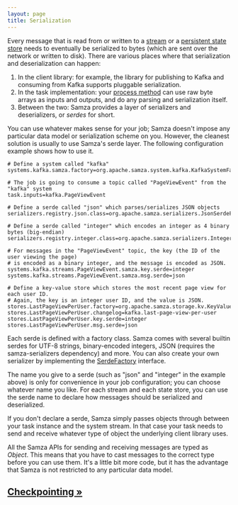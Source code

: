 ```yaml
---
layout: page
title: Serialization
---
```

<!--
   Licensed to the Apache Software Foundation (ASF) under one or more
   contributor license agreements.  See the NOTICE file distributed with
   this work for additional information regarding copyright ownership.
   The ASF licenses this file to You under the Apache License, Version 2.0
   (the "License"); you may not use this file except in compliance with
   the License.  You may obtain a copy of the License at

       http://www.apache.org/licenses/LICENSE-2.0

   Unless required by applicable law or agreed to in writing, software
   distributed under the License is distributed on an "AS IS" BASIS,
   WITHOUT WARRANTIES OR CONDITIONS OF ANY KIND, either express or implied.
   See the License for the specific language governing permissions and
   limitations under the License.
-->

Every message that is read from or written to a [stream](streams.html) or a [persistent state store](state-management.html) needs to eventually be serialized to bytes (which are sent over the network or written to disk). There are various places where that serialization and deserialization can happen:

1. In the client library: for example, the library for publishing to Kafka and consuming from Kafka supports pluggable serialization.
2. In the task implementation: your [process method](../api/overview.html) can use raw byte arrays as inputs and outputs, and do any parsing and serialization itself.
3. Between the two: Samza provides a layer of serializers and deserializers, or *serdes* for short.

You can use whatever makes sense for your job; Samza doesn't impose any particular data model or serialization scheme on you. However, the cleanest solution is usually to use Samza's serde layer. The following configuration example shows how to use it.

    # Define a system called "kafka"
    systems.kafka.samza.factory=org.apache.samza.system.kafka.KafkaSystemFactory

    # The job is going to consume a topic called "PageViewEvent" from the "kafka" system
    task.inputs=kafka.PageViewEvent

    # Define a serde called "json" which parses/serializes JSON objects
    serializers.registry.json.class=org.apache.samza.serializers.JsonSerdeFactory

    # Define a serde called "integer" which encodes an integer as 4 binary bytes (big-endian)
    serializers.registry.integer.class=org.apache.samza.serializers.IntegerSerdeFactory

    # For messages in the "PageViewEvent" topic, the key (the ID of the user viewing the page)
    # is encoded as a binary integer, and the message is encoded as JSON.
    systems.kafka.streams.PageViewEvent.samza.key.serde=integer
    systems.kafka.streams.PageViewEvent.samza.msg.serde=json

    # Define a key-value store which stores the most recent page view for each user ID.
    # Again, the key is an integer user ID, and the value is JSON.
    stores.LastPageViewPerUser.factory=org.apache.samza.storage.kv.KeyValueStorageEngineFactory
    stores.LastPageViewPerUser.changelog=kafka.last-page-view-per-user
    stores.LastPageViewPerUser.key.serde=integer
    stores.LastPageViewPerUser.msg.serde=json

Each serde is defined with a factory class. Samza comes with several builtin serdes for UTF-8 strings, binary-encoded integers, JSON (requires the samza-serializers dependency) and more. You can also create your own serializer by implementing the [SerdeFactory](../api/javadocs/org/apache/samza/serializers/SerdeFactory.html) interface.

The name you give to a serde (such as "json" and "integer" in the example above) is only for convenience in your job configuration; you can choose whatever name you like. For each stream and each state store, you can use the serde name to declare how messages should be serialized and deserialized.

If you don't declare a serde, Samza simply passes objects through between your task instance and the system stream. In that case your task needs to send and receive whatever type of object the underlying client library uses.

All the Samza APIs for sending and receiving messages are typed as *Object*. This means that you have to cast messages to the correct type before you can use them. It's a little bit more code, but it has the advantage that Samza is not restricted to any particular data model.

## [Checkpointing &raquo;](checkpointing.html)
